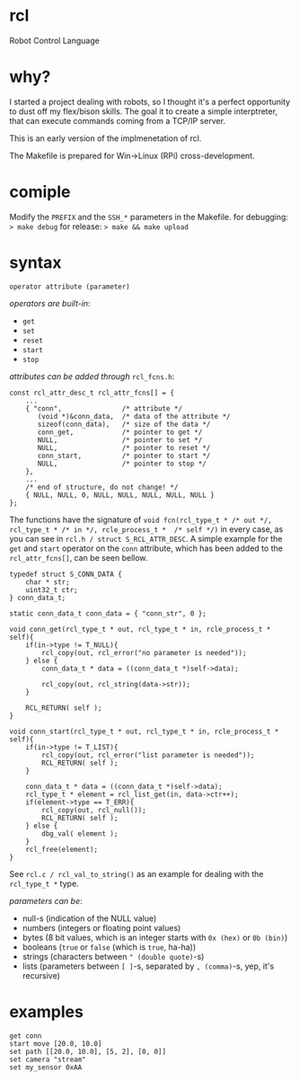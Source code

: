 # rcl
Robot Control Language

# why?
I started a project dealing with robots, so I thought it's a perfect opportunity to dust off my flex/bison skills. The goal it to create a simple interptreter, that can execute commands coming from a TCP/IP server.

This is an early version of the implmenetation of rcl.

The Makefile is prepared for Win->Linux (RPi) cross-development.

# comiple
Modify the ```PREFIX``` and the ```SSH_*``` parameters in the Makefile.
for debugging:
```> make debug```
for release:
```> make && make upload```

# syntax
```
operator attribute (parameter)
```
*operators are built-in*:
- ```get```
- ```set```
- ```reset```
- ```start```
- ```stop```

*attributes can be added through* ```rcl_fcns.h```:
```
const rcl_attr_desc_t rcl_attr_fcns[] = {
	...
	{ "conn",               /* attribute */
	   (void *)&conn_data,  /* data of the attribute */	
	   sizeof(conn_data),   /* size of the data */
	   conn_get,            /* pointer to get */
	   NULL,                /* pointer to set */
	   NULL,                /* pointer to reset */
	   conn_start,          /* pointer to start */
	   NULL,                /* pointer to stop */
	},
	...
	/* end of structure, do not change! */
	{ NULL, NULL, 0, NULL, NULL, NULL, NULL, NULL }
};
```
The functions have the signature of ```void fcn(rcl_type_t * /* out */, rcl_type_t * /* in */, rcle_process_t *  /* self */)``` in every case, as you can see in ```rcl.h / struct S_RCL_ATTR_DESC```.
A simple example for the ```get``` and ```start``` operator on the ```conn``` attribute, which has been added to the  ```rcl_attr_fcns[]```, can be seen bellow.
```
typedef struct S_CONN_DATA {
	char * str;
	uint32_t ctr;
} conn_data_t;

static conn_data_t conn_data = { "conn_str", 0 };

void conn_get(rcl_type_t * out, rcl_type_t * in, rcle_process_t * self){
	if(in->type != T_NULL){
		rcl_copy(out, rcl_error("no parameter is needed"));
	} else {
		conn_data_t * data = ((conn_data_t *)self->data);

		rcl_copy(out, rcl_string(data->str));
	}

	RCL_RETURN( self );
}

void conn_start(rcl_type_t * out, rcl_type_t * in, rcle_process_t * self){
	if(in->type != T_LIST){
		rcl_copy(out, rcl_error("list parameter is needed"));
		RCL_RETURN( self );
	}

	conn_data_t * data = ((conn_data_t *)self->data);
	rcl_type_t * element = rcl_list_get(in, data->ctr++);
	if(element->type == T_ERR){
		rcl_copy(out, rcl_null());
		RCL_RETURN( self );
	} else {
		dbg_val( element );
	}
	rcl_free(element);
}

```
See ```rcl.c / rcl_val_to_string()``` as an example for dealing with the ```rcl_type_t *``` type.

*parameters can be*:
- null-s (indication of the NULL value)
- numbers (integers or floating point values)
- bytes (8 bit values, which is an integer starts with ```0x (hex)``` or ```0b (bin)```)
- booleans (```true``` or ```false``` (which is ```true```, ha-ha))
- strings (characters between ```" (double quote)```-s)
- lists (parameters between ```[ ]```-s, separated by  ```, (comma)```-s, yep, it's recursive)

# examples
```
get conn
start move [20.0, 10.0]
set path [[20.0, 10.0], [5, 2], [0, 0]]
set camera "stream"
set my_sensor 0xAA
```
